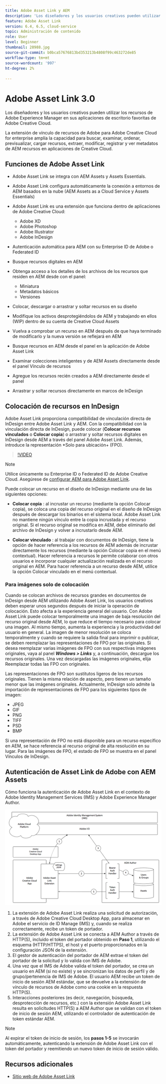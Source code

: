 ```yaml
---
title: Adobe Asset Link y AEM
description: 'Los diseñadores y los usuarios creativos pueden utilizar los recursos de Adobe Experience Manager en sus aplicaciones de escritorio favoritas de Adobe Creative Cloud. La extensión de vínculo de recursos de Adobe para Adobe Creative Cloud for enterprise amplía la capacidad para buscar, examinar, ordenar, previsualizar, cargar recursos, retirar, modificar, registrar y ver metadatos de AEM recursos en herramientas de Creative Cloud como Adobe XD, Photoshop, InDesign y Illustrator. '
feature: Adobe Asset Link
version: 6.4, 6.5, cloud-service
topic: Administración de contenido
role: User
level: Beginner
thumbnail: 28988.jpg
source-git-commit: b0bca57676813bd353213b4808f99c463272de85
workflow-type: tm+mt
source-wordcount: '997'
ht-degree: 2%

---
```



# Adobe Asset Link 3.0

Los diseñadores y los usuarios creativos pueden utilizar los recursos de Adobe Experience Manager en sus aplicaciones de escritorio favoritas de Adobe Creative Cloud.

La extensión de vínculo de recursos de Adobe para Adobe Creative Cloud for enterprise amplía la capacidad para buscar, examinar, ordenar, previsualizar, cargar recursos, extraer, modificar, registrar y ver metadatos de AEM recursos en aplicaciones de Creative Cloud.

## Funciones de Adobe Asset Link

+ Adobe Asset Link se integra con AEM Assets y Assets Essentials.
+ Adobe Asset Link configura automáticamente la conexión a entornos de AEM basados en la nube (AEM Assets as a Cloud Service y Assets Essentials)
+ Adobe Asset Link es una extensión que funciona dentro de aplicaciones de Adobe Creative Cloud:

   + Adobe XD
   + Adobe Photoshop
   + Adobe Illustrator
   + Adobe InDesign

+ Autenticación automática para AEM con su Enterprise ID de Adobe o Federated ID
+ Busque recursos digitales en AEM
+ Obtenga acceso a los detalles de los archivos de los recursos que residen en AEM desde con el panel:
   + Miniatura   
   + Metadatos básicos
   + Versiones
+ Colocar, descargar o arrastrar y soltar recursos en su diseño
+ Modifique los activos desprotegiéndolos de AEM y trabajando en ellos (WIP) dentro de su cuenta de Creative Cloud Assets
+ Vuelva a comprobar un recurso en AEM después de que haya terminado de modificarlo y la nueva versión se reflejará en AEM
+ Busque recursos en AEM desde el panel en la aplicación de Adobe Asset Link
+ Examinar colecciones inteligentes y de AEM Assets directamente desde el panel Vínculo de recursos
+ Agregue los recursos recién creados a AEM directamente desde el panel
+ Arrastrar y soltar recursos directamente en marcos de InDesign

## Colocación de recursos en InDesign

Adobe Asset Link proporciona compatibilidad de vinculación directa de InDesign entre Adobe Asset Link y AEM. Con la compatibilidad con la vinculación directa de InDesign, puede colocar (__Colocar recursos vinculados__ o __Colocar copia__) o arrastrar y soltar recursos digitales en InDesign desde AEM a través del panel Adobe Asset Link. Además, introduce la representación *Solo para ubicación+ (FPO).

>[!VIDEO](https://video.tv.adobe.com/v/28988/?quality=12&learn=on)

>[!NOTE]
>
>Utilice únicamente su Enterprise ID o Federated ID de Adobe Creative Cloud. Asegúrese de [configurar AEM para Adobe Asset Link](https://helpx.adobe.com/enterprise/admin-guide.html/enterprise/using/adobe-asset-link.ug.html).

Puede colocar un recurso en el diseño de InDesign mediante una de las siguientes opciones:

+ **Colocar copia** : al incrustar un recurso (mediante la opción Colocar copia), se coloca una copia del recurso original en el diseño de InDesign después de descargar los binarios en el sistema local. Adobe Asset Link no mantiene ningún vínculo entre la copia incrustada y el recurso original. Si el recurso original se modifica en AEM, debe eliminarlo del archivo de InDesign y volver a incrustarlo desde AEM.

+ **Colocar vinculado** : al trabajar con documentos de InDesign, tiene la opción de hacer referencia a los recursos de AEM además de incrustar directamente los recursos (mediante la opción Colocar copia en el menú contextual). Hacer referencia a recursos le permite colaborar con otros usuarios e incorporar cualquier actualización realizada en el recurso original en AEM. Para hacer referencia a un recurso desde AEM, utilice la opción Colocar vinculado en el menú contextual.

### Para imágenes solo de colocación

Cuando se colocan archivos de recursos grandes en documentos de InDesign desde AEM utilizando Adobe Asset Link, los usuarios creativos deben esperar unos segundos después de iniciar la operación de colocación. Esto afecta a la experiencia general del usuario. Con Adobe Asset Link puede colocar temporalmente una imagen de baja resolución del recurso original desde AEM, lo que reduce el tiempo necesario para colocar una imagen. Al mismo tiempo, aumenta la experiencia y la productividad del usuario en general. La imagen de menor resolución se coloca temporalmente y cuando se requiere la salida final para imprimir o publicar, se deben reemplazar las representaciones de FPO por las originales. Si desea reemplazar varias imágenes de FPO con sus respectivas imágenes originales, vaya al panel **_Windows > Links_** y, a continuación, descargue los recursos originales. Una vez descargadas las imágenes originales, elija Reemplazar todas las FPO con originales.

Las representaciones de FPO son sustitutos ligeros de los recursos originales. Tienen la misma relación de aspecto, pero tienen un tamaño menor que las imágenes originales. Actualmente, InDesign solo admite la importación de representaciones de FPO para los siguientes tipos de imagen:

+ JPEG
+ GIF
+ PNG
+ TIFF
+ PSD
+ BMP

Si una representación de FPO no está disponible para un recurso específico en AEM, se hace referencia al recurso original de alta resolución en su lugar. Para las imágenes de FPO, el estado de FPO se muestra en el panel Vínculos de InDesign.

## Autenticación de Asset Link de Adobe con AEM Assets

Cómo funciona la autenticación de Adobe Asset Link en el contexto de Adobe Identity Management Services (IMS) y Adobe Experience Manager Author.

![Arquitectura de Asset Link de Adobe](assets/adobe-asset-link-article-understand.png)

1. La extensión de Adobe Asset Link realiza una solicitud de autorización, a través de Adobe Creative Cloud Desktop App, para almacenar en Adobe el servicio de ID Manage (IMS) y, cuando se realiza correctamente, recibe un token de portador.
1. La extensión de Adobe Asset Link se conecta a AEM Author a través de HTTP(S), incluido el token del portador obtenido en **Paso 1**, utilizando el esquema (HTTP/HTTPS), el host y el puerto proporcionados en la configuración JSON de la extensión.
1. El gestor de autenticación del portador de AEM extrae el token del portador de la solicitud y lo valida con IMS de Adobe.
1. Una vez que el IMS de Adobe valida el token del portador, se crea un usuario en AEM (si no existe) y se sincronizan los datos de perfil y de grupo/pertenencia de IMS de Adobe. El usuario AEM recibe un token de inicio de sesión AEM estándar, que se devuelve a la extensión de vínculo de recursos de Adobe como una cookie en la respuesta HTTP(S).
1. Interacciones posteriores (es decir, navegación, búsqueda, desprotección de recursos, etc.) con la extensión Adobe Asset Link resulta en solicitudes HTTP(S) a AEM Author que se validan con el token de inicio de sesión AEM, utilizando el controlador de autenticación de token estándar AEM.

>[!NOTE]
>
>Al expirar el token de inicio de sesión, los **pasos 1-5** se invocarán automáticamente, autenticando la extensión de Adobe Asset Link con el token del portador y reemitiendo un nuevo token de inicio de sesión válido.

## Recursos adicionales

+ [Sitio web de Adobe Asset Link](https://www.adobe.com/creativecloud/business/enterprise/adobe-asset-link.html)
